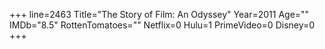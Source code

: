 +++
line=2463
Title="The Story of Film: An Odyssey"
Year=2011
Age=""
IMDb="8.5"
RottenTomatoes=""
Netflix=0
Hulu=1
PrimeVideo=0
Disney=0
+++

